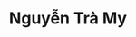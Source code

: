 ---
layout: album_gallery
resource: instagram
title: "Nguyễn Trà My"
description: "Instagram albums of Nguyễn Trà My</br>. Username: teamy_99"
active: gallery
images:
- image_path: /teamy_99/0/20240514_144050_436142106_18411227611065911_5505296915994657008_n.jpg
  gallery-folder: /gallery/teamy_99/0/
  gallery-name: 0
  gallery-date: March 2025
- image_path: /teamy_99/1/20210704_140616_212098132_335623334603429_8830820476937692034_n.jpg
  gallery-folder: /gallery/teamy_99/1/
  gallery-name: 1
  gallery-date: March 2025
- image_path: /teamy_99/1+/20220209_165943_273509904_1284006215342263_3744912938295261048_n.jpg
  gallery-folder: /gallery/teamy_99/1+/
  gallery-name: 1+
  gallery-date: March 2025
- image_path: /teamy_99/2/20210822_191618_240409148_2978888892431670_3487879425887148692_n.jpg
  gallery-folder: /gallery/teamy_99/2/
  gallery-name: 2
  gallery-date: March 2025
- image_path: /teamy_99/2+/20230417_011716_341176920_895503348227332_7853809686874688486_n.jpg
  gallery-folder: /gallery/teamy_99/2+/
  gallery-name: 2+
  gallery-date: March 2025
- image_path: /teamy_99/7/20241015_122007_463484438_18438468364065911_7780767824405622496_n.jpg
  gallery-folder: /gallery/teamy_99/7/
  gallery-name: 7
  gallery-date: March 2025
- image_path: /teamy_99/8/20240507_114627_439973462_18409930873065911_6446805759675501633_n.jpg
  gallery-folder: /gallery/teamy_99/8/
  gallery-name: 8
  gallery-date: March 2025
- image_path: /teamy_99/9/20240306_122027_429769332_18400012306065911_941072408561380376_n.jpg
  gallery-folder: /gallery/teamy_99/9/
  gallery-name: 9
  gallery-date: March 2025
---